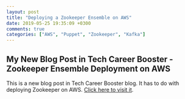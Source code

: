 ```yaml
---
layout: post
title: "Deploying a Zookeeper Ensemble on AWS"
date: 2019-05-25 19:35:09 +0300
comments: true
categories: ["AWS", "Puppet", "Zookeeper", "Kafka"]
---
```


## My New Blog Post in Tech Career Booster - Zookeeper Ensemble Deployment on AWS

This is a new blog post in Tech Career Booster blog. It has to do with deploying Zookeeper on AWS.
[Click here to visit it](https://www.techcareerbooster.com/blog/deploying-a-zookeeper-ensemble-on-aws).

